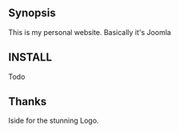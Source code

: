 Synopsis
--------

This is my personal website.
Basically it's Joomla

INSTALL
-------

Todo



Thanks
------

Iside for the stunning Logo.